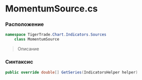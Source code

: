 
# MomentumSource.cs
### Расположение
```csharp
namespace TigerTrade.Chart.Indicators.Sources  
    class MomentumSource
```

> Описание

### Синтаксис
```csharp
public override double[] GetSeries(IndicatorsHelper helper)
```
